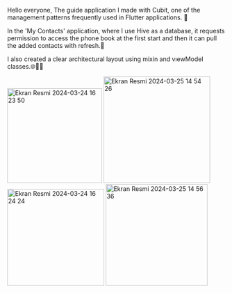 Hello everyone,
The guide application I made with Cubit, one of the management patterns frequently used in Flutter applications. 📱

In the 'My Contacts' application, where I use Hive as a database, it requests permission to access the phone book at the first start and then it can pull the added contacts with refresh.🚀

I also created a clear architectural layout using mixin and vıewModel classes.🌐👨‍💻


<img width="218" alt="Ekran Resmi 2024-03-24 16 23 50" src="https://github.com/omerfi66/Rehberim/assets/120007024/d3013138-a491-4015-8b3f-7fac4fcce570">
<img width="245" alt="Ekran Resmi 2024-03-25 14 54 26" src="https://github.com/omerfi66/Rehberim/assets/120007024/e25dd883-7a02-446b-91e3-e794219d7e0e">
<img width="223" alt="Ekran Resmi 2024-03-24 16 24 24" src="https://github.com/omerfi66/Rehberim/assets/120007024/9660fb7e-3ea5-4cf1-9a89-341023435aa5">
<img width="234" alt="Ekran Resmi 2024-03-25 14 56 36" src="https://github.com/omerfi66/Rehberim/assets/120007024/55855240-737c-4257-ba04-b9e9133fab63">
